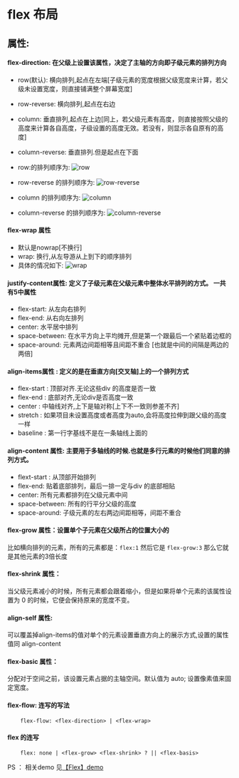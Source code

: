 # flex 布局

## 属性:

#### flex-direction: 在父级上设置该属性，决定了主轴的方向即子级元素的排列方向

* row(默认): 横向排列,起点在左端[子级元素的宽度根据父级宽度来计算，若父级未设置宽度，则直接铺满整个屏幕宽度]
* row-reverse: 横向排列,起点在右边
* column: 垂直排列,起点在上边[同上，若父级元素有高度，则直接按照父级的高度来计算各自高度，子级设置的高度无效。若没有，则显示各自原有的高度]
* column-reverse: 垂直排列.但是起点在下面
  
* row:的排列顺序为:
  ![row](http://7xlqb6.com1.z0.glb.clouddn.com/row.png)
* row-reverse 的排列顺序为:
  ![row-reverse](http://7xlqb6.com1.z0.glb.clouddn.com/row-reverse.png)
* column 的排列顺序为:
  ![column](http://7xlqb6.com1.z0.glb.clouddn.com/column.png)
* column-reverse  的排列顺序为:
  ![column-reverse](http://7xlqb6.com1.z0.glb.clouddn.com/column-reverse.png)

#### flex-wrap 属性
* 默认是nowrap[不换行]
* wrap: 换行,从左导游从上到下的顺序排列
* 具体的情况如下:
    ![wrap](http://7xlqb6.com1.z0.glb.clouddn.com/wrap.png)

#### justify-content属性: 定义了子级元素在父级元素中整体水平排列的方式。 一共有5中属性

* flex-start: 从左向右排列
* flex-end: 从右向左排列
* center: 水平居中排列
* space-between: 在水平方向上平均摊开,但是第一个跟最后一个紧贴着边框的
* space-around: 元素两边间距相等且间距不重合 [也就是中间的间隔是两边的两倍]


#### align-items属性 : 定义的是在垂直方向[交叉轴]上的一个排列方式

* flex-start : 顶部对齐.无论这些div 的高度是否一致
* flex-end : 底部对齐,无论div是否高度一致
* center : 中轴线对齐,上下是轴对称[上下不一致则参差不齐]
* stretch : 如果项目未设置高度或者高度为auto,会将高度拉伸到跟父级的高度一样
* baseline : 第一行字基线不是在一条轴线上面的

#### align-content 属性: 主要用于多轴线的时候.也就是多行元素的时候他们同意的排列方式。

* flext-start : 从顶部开始排列
* flex-end: 贴着底部排列，最后一排一定与div 的底部相贴
* center: 所有元素都排列在父级元素中间
* space-between:  所有的行平分父级的高度
* space-around: 子级元素的左右两边间距相等，间距不重合

    
#### flex-grow 属性：设置单个子元素在父级所占的位置大小的

比如横向排列的元素，所有的元素都是：``flex:1`` 然后它是 ``flex-grow:3`` 那么它就是其他元素的3倍长度

#### flex-shrink 属性： 

当父级元素减小的时候，所有元素都会跟着缩小，但是如果将单个元素的该属性设置为 0 的时候，它便会保持原来的宽度不变。

#### align-self 属性: 

可以覆盖掉align-items的值对单个的元素设置垂直方向上的展示方式,设置的属性值同 align-content

#### flex-basic 属性：

分配对于空间之前，该设置元素占据的主轴空间。默认值为 auto; 设置像素值来固定宽度。


#### flex-flow: 连写的写法

```
    flex-flow: <flex-direction> | <flex-wrap>
```

#### flex 的连写

```
	flex: none | <flex-grow> <flex-shrink> ? || <flex-basis>
```

PS ： 相关demo 见[【Flex】demo](http://codepen.io/karinw/pen/apPmWX)
    
    